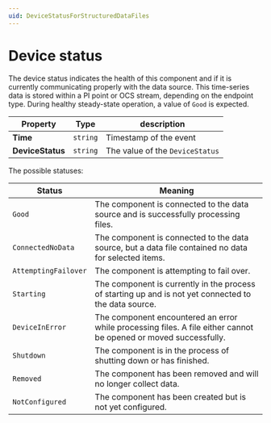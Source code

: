 ```yaml
---
uid: DeviceStatusForStructuredDataFiles
---
```


# Device status

The device status indicates the health of this component and if it is currently communicating properly with the data source. This time-series data is stored within a PI point or OCS stream, depending on the endpoint type. During healthy steady-state operation, a value of `Good` is expected.

| Property                          | Type                                 | description                    |
|-----------------------------------|--------------------------------------|--------------------------------|
| **Time**                          | `string`                               | Timestamp of the event        |
| **DeviceStatus**                  | `string`                               | The value of the `DeviceStatus` |

The possible statuses:

| Status                            | Meaning                               |
|-----------------------------------|---------------------------------------|
| `Good`                          | The component is connected to the data source and is successfully processing files. |
| `ConnectedNoData`               | The component is connected to the data source, but a data file contained no data for selected items. |
| `AttemptingFailover`            | The component is attempting to fail over.|
| `Starting`                      | The component is currently in the process of starting up and is not yet connected to the data source. |
| `DeviceInError`                 | The component encountered an error while processing files. A file either cannot be opened or moved successfully. |
| `Shutdown`                      | The component is in the process of shutting down or has finished. |
| `Removed`                       | The component has been removed and will no longer collect data. |
| `NotConfigured`                 | The component has been created but is not yet configured. |

